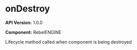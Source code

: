 # onDestroy

**API Version:** 1.0.0

**Component:** RebelENGINE

Lifecycle method called when component is being destroyed


